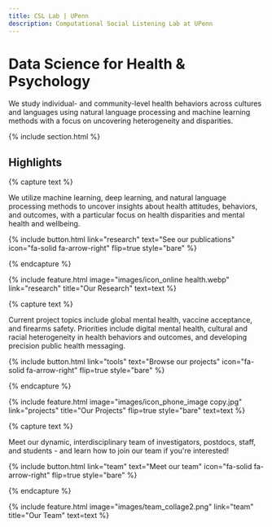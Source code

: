 ```yaml
---
title: CSL Lab | UPenn
description: Computational Social Listening Lab at UPenn
---
```


# Data Science for Health & Psychology

We study individual- and community-level health behaviors across cultures and languages using natural language processing and machine learning methods with a focus on uncovering heterogeneity and disparities.

{% include section.html %}

## Highlights

{% capture text %}

We utilize machine learning, deep learning, and natural language processing methods to uncover insights about health attitudes, behaviors, and outcomes, with a particular focus on health disparities and mental health and wellbeing.

{%
  include button.html
  link="research"
  text="See our publications"
  icon="fa-solid fa-arrow-right"
  flip=true
  style="bare"
%}

{% endcapture %}

{%
  include feature.html
  image="images/icon_online health.webp"
  link="research"
  title="Our Research"
  text=text
%}

{% capture text %}

Current project topics include global mental health, vaccine acceptance, and firearms safety. Priorities include digital mental health, cultural and racial heterogeneity in health behaviors and outcomes, and developing precision public health messaging.

{%
  include button.html
  link="tools"
  text="Browse our projects"
  icon="fa-solid fa-arrow-right"
  flip=true
  style="bare"
%}

{% endcapture %}

{%
  include feature.html
  image="images/icon_phone_image copy.jpg"
  link="projects"
  title="Our Projects"
  flip=true
  style="bare"
  text=text
%}

{% capture text %}

Meet our dynamic, interdisciplinary team of investigators, postdocs, staff, and students - and learn how to join our team if you're interested!

{%
  include button.html
  link="team"
  text="Meet our team"
  icon="fa-solid fa-arrow-right"
  flip=true
  style="bare"
%}

{% endcapture %}

{%
  include feature.html
  image="images/team_collage2.png"
  link="team"
  title="Our Team"
  text=text
%}
